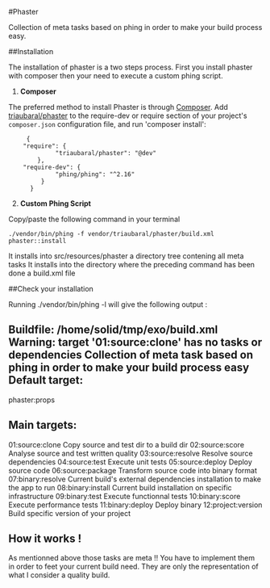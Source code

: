 #Phaster

Collection of meta tasks based on phing in order to make your build process easy.

##Installation

The installation of phaster is a two steps process. First you install phaster with composer then your need to execute a custom phing script.

1. **Composer**

  The preferred method to install Phaster is through [Composer](https://getcomposer.org/).
  Add [triaubaral/phaster](https://packagist.org/packages/triaubaral/phaster) to the
  require-dev or require section of your project's `composer.json`
  configuration file, and run 'composer install':

         {
	    "require": {
                 "triaubaral/phaster": "@dev"       
            },
	    "require-dev": {
                 "phing/phing": "^2.16"
             }
          }

2. **Custom Phing Script**

Copy/paste the following command in your terminal

    ./vendor/bin/phing -f vendor/triaubaral/phaster/build.xml phaster::install

It installs into src/resources/phaster a directory tree contening all meta tasks
It installs into the directory where the preceding command has been done a build.xml file

##Check your installation

Running ./vendor/bin/phing -l will give the following output :

Buildfile: /home/solid/tmp/exo/build.xml
Warning: target '01:source:clone' has no tasks or dependencies
Collection of meta task based on phing in order to make your build process easy
Default target:
-------------------------------------------------------------------------------
 phaster:props

Main targets:
-------------------------------------------------------------------------------
 01:source:clone     Copy source and test dir to a build dir
 02:source:score     Analyse source and test written quality
 03:source:resolve   Resolve source dependencies
 04:source:test      Execute unit tests
 05:source:deploy    Deploy source code
 06:source:package   Transform source code into binary format
 07:binary:resolve   Current build's external dependencies installation to make the app to run
 08:binary:install   Current build installation on specific infrastructure
 09:binary:test      Execute functionnal tests
 10:binary:score     Execute performance tests
 11:binary:deploy    Deploy binary
 12:project:version  Build specific version of your project

## How it works !

As mentionned above those tasks are meta !! You have to implement them in order to feet your current build need.
They are only the representation of what I consider a quality build.


